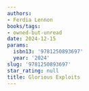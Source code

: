 ```yaml
---
authors:
- Ferdia Lennon
books/tags:
- owned-but-unread
date: 2024-12-15
params:
  isbn13: '9781250893697'
  year: '2024'
slug: '9781250893697'
star_rating: null
title: Glorious Exploits
---
```



<!--more-->